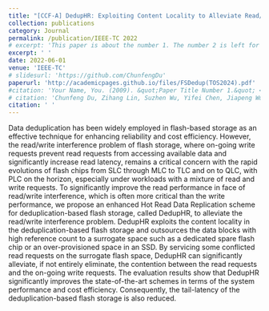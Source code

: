 ```yaml
---
title: "[CCF-A] DedupHR: Exploiting Content Locality to Alleviate Read/Write Interference in Deduplication-Based Flash Storage"
collection: publications
category: Journal
permalink: /publication/IEEE-TC 2022
# excerpt: 'This paper is about the number 1. The number 2 is left for future work.'
excerpt: ' '
date: 2022-06-01
venue: 'IEEE-TC'
# slidesurl: 'https://github.com/ChunfengDu'
paperurl: 'http://academicpages.github.io/files/FSDedup(TOS2024).pdf'
#citation: 'Your Name, You. (2009). &quot;Paper Title Number 1.&quot; <i>Journal 1</i>. 1(1).'
# citation: 'Chunfeng Du, Zihang Lin, Suzhen Wu, Yifei Chen, Jiapeng Wu, Shengzhe Wang, Weichun Wang, Qingfeng Wu, and Bo Mao. FSDedup: Feature-Aware and Selective Deduplication for Improving Performance of Encrypted Non-Volatile Main Memory. ACM Transcations Storage, 20(4):1-33, Aug. 2024.'
citation: ' '
---
```


Data deduplication has been widely employed in flash-based storage as an effective technique for enhancing reliability and cost efficiency. However, the read/write interference problem of flash storage, where on-going write requests prevent read requests from accessing available data and significantly increase read latency, remains a critical concern with the rapid evolutions of flash chips from SLC through MLC to TLC and on to QLC, with PLC on the horizon, especially under workloads with a mixture of read and write requests. To significantly improve the read performance in face of read/write interference, which is often more critical than the write performance, we propose an enhanced Hot Read Data Replication scheme for deduplication-based flash storage, called DedupHR, to alleviate the read/write interference problem. DedupHR exploits the content locality in the deduplication-based flash storage and outsources the data blocks with high reference count to a surrogate space such as a dedicated spare flash chip or an over-provisioned space in an SSD. By servicing some conflicted read requests on the surrogate flash space, DedupHR can significantly alleviate, if not entirely eliminate, the contention between the read requests and the on-going write requests. The evaluation results show that DedupHR significantly improves the state-of-the-art schemes in terms of the system performance and cost efficiency. Consequently, the tail-latency of the deduplication-based flash storage is also reduced.
